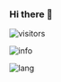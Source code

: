 ### Hi there 👋

![visitors](https://visitor-badge.glitch.me/badge?page_id=RMOlive)

![info](https://github-readme-stats.vercel.app/api?username=RMOlive&show_icons=true&count_private=true&hide=prs&theme=default_repocard)

![lang](https://github-readme-stats.vercel.app/api/top-langs/?username=RMOlive&hide_title=true&hide_border=true&layout=compact&langs_count=6&text_color=000&icon_color=fff&theme=default_repocard)
